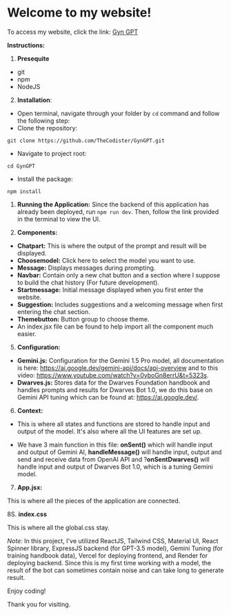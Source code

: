 # Welcome to my website!

To access my website, click the link: [Gyn GPT](https://gyn-gpt.vercel.app/)

**Instructions:**

1. **Presequite**

- git
- npm
- NodeJS

2. **Installation**:

- Open terminal, navigate through your folder by `cd` command and follow the following step:
- Clone the repository:

```
git clone https://github.com/TheCodister/GynGPT.git
```

- Navigate to project root:

```
cd GynGPT
```

- Install the package:

```
npm install
```

1. **Running the Application:** Since the backend of this application has already been deployed, run `npm run dev`. Then, follow the link provided in the terminal to view the UI.

2. **Components:**

- **Chatpart:** This is where the output of the prompt and result will be displayed.
- **Choosemodel:** Click here to select the model you want to use.
- **Message:** Displays messages during prompting.
- **Navbar:** Contain only a new chat button and a section where I suppose to build the chat history (For future development).
- **Startmessage:** Initial message displayed when you first enter the website.
- **Suggestion:** Includes suggestions and a welcoming message when first entering the chat section.
- **Themebutton:** Button group to choose theme.
- An index.jsx file can be found to help import all the component much easier.

5. **Configuration:**

- **Gemini.js:** Configuration for the Gemini 1.5 Pro model, all documentation is here: https://ai.google.dev/gemini-api/docs/api-overview and to this video: https://www.youtube.com/watch?v=0yboGn8errU&t=5323s.
- **Dwarves.js:** Stores data for the Dwarves Foundation handbook and handles prompts and results for Dwarves Bot 1.0, we do this base on Gemini API tuning which can be found at: https://ai.google.dev/.

6. **Context:**

- This is where all states and functions are stored to handle input and output of the model. It's also where all the UI features are set up.

- We have 3 main function in this file: **onSent()** which will handle input and output of Gemini AI, **handleMessage()** will handle input, output and send and receive data from OpenAI API and ?**onSentDwarves()** will handle input and output of Dwarves Bot 1.0, which is a tuning Gemini model.

7. **App.jsx:**

This is where all the pieces of the application are connected.

8S. **index.css**

This is where all the global.css stay.

_Note:_ In this project, I've utilized ReactJS, Tailwind CSS, Material UI, React Spinner library, ExpressJS backend (for GPT-3.5 model), Gemini Tuning (for training handbook data), Vercel for deploying frontend, and Render for deploying backend. Since this is my first time working with a model, the result of the bot can sometimes contain noise and can take long to generate result.

Enjoy coding!

Thank you for visiting.
